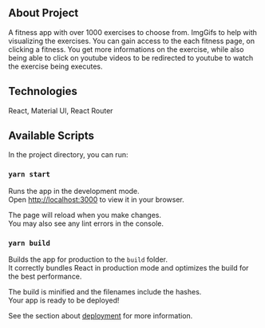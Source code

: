 ## About Project

A fitness app with over 1000 exercises to choose from. ImgGifs to help with visualizing the exercises.
You can gain access to the each fitness page, on clicking a fitness. You get more informations on the exercise, while also being able to click on youtube videos to be redirected to youtube to watch the exercise being executes.

## Technologies

React, Material UI, React Router

## Available Scripts

In the project directory, you can run:

### `yarn start`

Runs the app in the development mode.\
Open [http://localhost:3000](http://localhost:3000) to view it in your browser.

The page will reload when you make changes.\
You may also see any lint errors in the console.

### `yarn build`

Builds the app for production to the `build` folder.\
It correctly bundles React in production mode and optimizes the build for the best performance.

The build is minified and the filenames include the hashes.\
Your app is ready to be deployed!

See the section about [deployment](https://facebook.github.io/create-react-app/docs/deployment) for more information.
